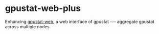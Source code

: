 # gpustat-web-plus

Enhancing [gpustat-web](https://github.com/wookayin/gpustat-web), a web interface of gpustat --- aggregate gpustat across multiple nodes.
